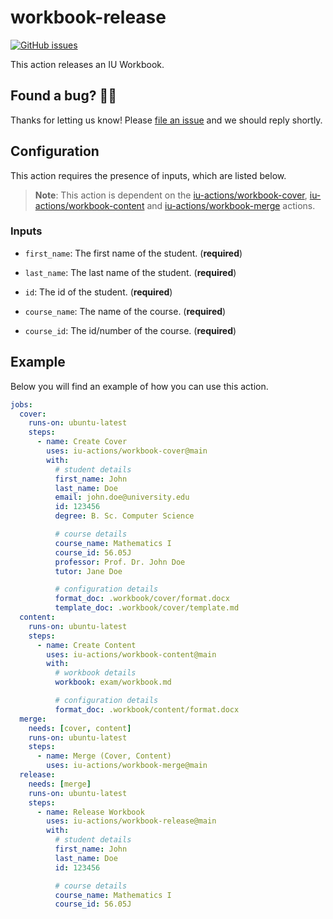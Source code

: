 # workbook-release

[![GitHub issues](https://img.shields.io/github/issues/iu-actions/workbook-release)](https://github.com/iu-actions/workbook-release/issues)

This action releases an IU Workbook.

## Found a bug? 💁‍♀️

Thanks for letting us know! Please [file an issue](../../issues/new?assignees=&labels=&template=bug_report.md&title=) and we should reply shortly.

## Configuration

This action requires the presence of inputs, which are listed below.

> **Note**: This action is dependent on the [iu-actions/workbook-cover](https://github.com/iu-actions/workbook-cover), [iu-actions/workbook-content](https://github.com/iu-actions/workbook-content) and [iu-actions/workbook-merge](https://github.com/iu-actions/workbook-merge) actions.

### Inputs
- `first_name`: The first name of the student. (**required**)
- `last_name`: The last name of the student. (**required**)
- `id`: The id of the student. (**required**)

- `course_name`: The name of the course. (**required**)
- `course_id`: The id/number of the course. (**required**)

## Example

Below you will find an example of how you can use this action.

```yaml
jobs:
  cover:
    runs-on: ubuntu-latest
    steps:
      - name: Create Cover
        uses: iu-actions/workbook-cover@main
        with:
          # student details
          first_name: John
          last_name: Doe
          email: john.doe@university.edu
          id: 123456
          degree: B. Sc. Computer Science

          # course details
          course_name: Mathematics I
          course_id: 56.05J
          professor: Prof. Dr. John Doe
          tutor: Jane Doe

          # configuration details
          format_doc: .workbook/cover/format.docx
          template_doc: .workbook/cover/template.md
  content:
    runs-on: ubuntu-latest
    steps:
      - name: Create Content
        uses: iu-actions/workbook-content@main
        with:
          # workbook details
          workbook: exam/workbook.md

          # configuration details
          format_doc: .workbook/content/format.docx
  merge:
    needs: [cover, content]
    runs-on: ubuntu-latest
    steps:
      - name: Merge (Cover, Content)
        uses: iu-actions/workbook-merge@main
  release:
    needs: [merge]
    runs-on: ubuntu-latest
    steps:
      - name: Release Workbook
        uses: iu-actions/workbook-release@main
        with:
          # student details
          first_name: John
          last_name: Doe
          id: 123456

          # course details
          course_name: Mathematics I
          course_id: 56.05J
  ```
